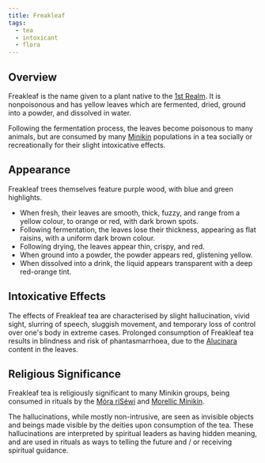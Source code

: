 ```yaml
---
title: Freakleaf
tags:
  - tea
  - intoxicant
  - flora
---
```

## Overview
Freakleaf is the name given to a plant native to the [1st Realm](locations/1st-realm.md). It is nonpoisonous and has yellow leaves which are fermented, dried, ground into a powder, and dissolved in water. 

Following the fermentation process, the leaves become poisonous to many animals, but are consumed by many [Minikin](species/fauna/minikin.md) populations in a tea socially or recreationally for their slight intoxicative effects.

## Appearance
Freakleaf trees themselves feature purple wood, with blue and green highlights.

- When fresh, their leaves are smooth, thick, fuzzy, and range from a yellow colour, to orange or red, with dark brown spots.
- Following fermentation, the leaves lose their thickness, appearing as flat raisins, with a uniform dark brown colour.
- Following drying, the leaves appear thin, crispy, and red.
- When ground into a powder, the powder appears red, glistening yellow.
- When dissolved into a drink, the liquid appears transparent with a deep red-orange tint.

## Intoxicative Effects
The effects of Freakleaf tea are characterised by slight hallucination, vivid sight, slurring of speech, sluggish movement, and temporary loss of control over one's body in extreme cases. Prolonged consumption of Freakleaf tea results in blindness and risk of phantasmarrhoea, due to the [Alucinara](deities/alucinara.md) content in the leaves.

## Religious Significance
Freakleaf tea is religiously significant to many Minikin groups, being consumed in rituals by the [Móra riSéwi](groups/mora-risewi-tribe.md) and [Morellic Minikin](groups/morellic-minikin.md).

The hallucinations, while mostly non-intrusive, are seen as invisible objects and beings made visible by the deities upon consumption of the tea. These hallucinations are interpreted by spiritual leaders as having hidden meaning, and are used in rituals as ways to telling the future and / or receiving spiritual guidance.